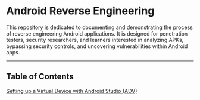# Android Reverse Engineering

This repository is dedicated to documenting and demonstrating the process of reverse engineering Android applications. It is designed for penetration testers, security researchers, and learners interested in analyzing APKs, bypassing security controls, and uncovering vulnerabilities within Android apps.

---

## Table of Contents

[Setting up a Virtual Device with Android Studio (ADV)](avd.md)
